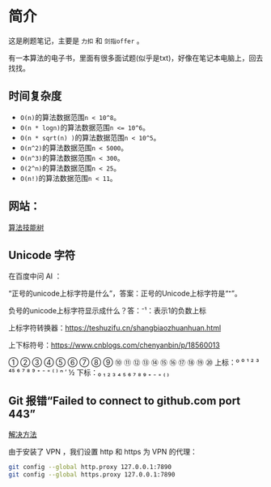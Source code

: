 # 简介

这是刷题笔记，主要是 `力扣` 和 `剑指offer` 。

有一本算法的电子书，里面有很多面试题(似乎是txt)，好像在笔记本电脑上，回去找找。


## 时间复杂度

- `O(n)`的算法数据范围`n < 10^8`。
- `O(n * logn)`的算法数据范围`n <= 10^6`。
- `O(n * sqrt(n) )`的算法数据范围`n < 10^5`。
- `O(n^2)`的算法数据范围`n < 5000`。
- `O(n^3)`的算法数据范围`n < 300`。
- `O(2^n)`的算法数据范围`n < 25`。
- `O(n!)`的算法数据范围`n < 11`。


## 网站：
[算法技能树](https://edu.csdn.net/skill/algorithm?utm_source=AI_act_algorithm)

## Unicode 字符

在百度中问 AI ：

“正号的unicode上标字符是什么”，答案：‌正号的Unicode上标字符是“⁺”。

负号的unicode上标字符显示成什么？答：‌⁻¹‌：表示1的负数上标


上标字符转换器：https://teshuzifu.cn/shangbiaozhuanhuan.html

上下标符号：https://www.cnblogs.com/chenyanbin/p/18560013

① ② ③ ④ ⑤ ⑥ ⑦ ⑧ ⑨ ⑩ ⑪ ⑫ ⑬ ⑭ ⑮ ⑯ ⑰ ⑱ ⑲ ⑳
上标：º ⁰ ¹ ² ³ ⁴⁵ ⁶ ⁷ ⁸ ⁹ ⁺ ⁻ ⁼ ⁽ ⁾ ⁿ ′ ½
下标：₀ ₁ ₂ ₃ ₄ ₅ ₆ ₇ ₈ ₉ ₊ ₋ ₌ ₍ ₎


## Git 报错“Failed to connect to github.com port 443”

[解决方法](https://blog.csdn.net/zpf1813763637/article/details/128340109)

由于安装了 VPN ，我们设置 http 和 https 为 VPN 的代理：

```bash
git config --global http.proxy 127.0.0.1:7890
git config --global https.proxy 127.0.0.1:7890
```
